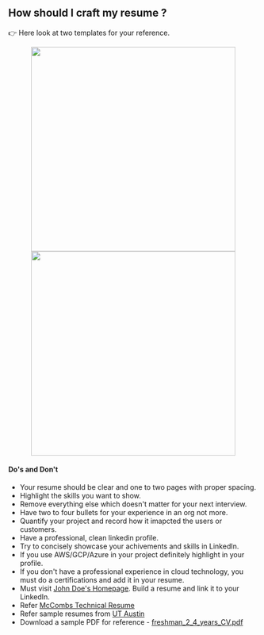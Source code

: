 ## How should I craft my resume ?

&#128073; Here look at two templates for your reference.

<div align="center">
  <a href="https://interviewdose.com/i/articles/engineering/resume_template.md">
    <img src="https://github.com/sandipsahoo2k2/my/assets/5547869/b6475de1-1483-4144-ab80-831e3a6a8b02" width="412px"/>
  </a>
  <a href="https://interviewdose.com/i/articles/engineering/resume_template.md">
    <img src="https://github.com/sandipsahoo2k2/my/assets/5547869/10dcf446-557e-4cc4-bb9b-f7a5d5b42cdf" width="412px"/> 
  </a>
</div>

#### Do's and Don't

* Your resume should be clear and one to two pages with proper spacing.
* Highlight the skills you want to show.
* Remove everything else which doesn't matter for your next interview.
* Have two to four bullets for your experience in an org not more.
* Quantify your project and record how it imapcted the users or customers.
* Have a professional, clean linkedin profile.
* Try to concisely showcase your achivements and skills in LinkedIn.
* If you use AWS/GCP/Azure in your project definitely highlight in your profile.
* If you don't have a professional experience in cloud technology, you must do a certifications and add it in your resume.
* Must visit [John Doe's Homepage](https://interviewdose.com/articles/how_to_create_your_e_resume). Build a resume and link it to your LinkedIn.
* Refer [McCombs Technical Resume](https://docs.google.com/document/d/1XNtSNtsIoByFpsnH4mmpdQGa_ygoJtYBeDZc_1uLbOc/edit?tab=t.0)
* Refer sample resumes from [UT Austin](https://careerengagement.utexas.edu/undergraduate-students/prepare/resumes-cover-letters/)
* Download a sample PDF for reference - [freshman_2_4_years_CV.pdf](https://github.com/sandipsahoo2k2/my/files/14816895/freshman_2_4_years_CV.pdf)


